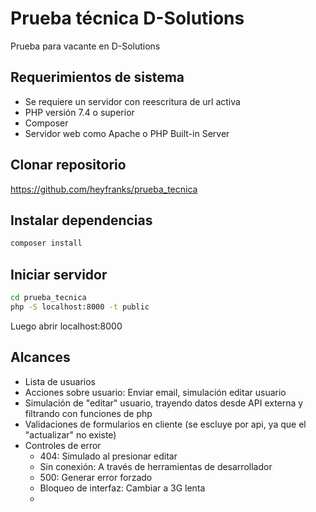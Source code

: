 # Prueba técnica D-Solutions

Prueba para vacante en D-Solutions

## Requerimientos de sistema

- Se requiere un servidor con reescritura de url activa
- PHP versión 7.4 o superior
- Composer
- Servidor web como Apache o PHP Built-in Server

## Clonar repositorio

https://github.com/heyfranks/prueba_tecnica

## Instalar dependencias
```php
composer install
```
## Iniciar servidor

```bash
cd prueba_tecnica
php -S localhost:8000 -t public
```

Luego abrir localhost:8000

## Alcances
- Lista de usuarios
- Acciones sobre usuario: Enviar email, simulación editar usuario
- Simulación de "editar" usuario, trayendo datos desde API externa y filtrando con funciones de php
- Validaciones de formularios en cliente (se escluye por api, ya que el "actualizar" no existe)
- Controles de error
    - 404: Simulado al presionar editar
    - Sin conexión: A través de herramientas de desarrollador
    - 500: Generar error forzado
    - Bloqueo de interfaz: Cambiar a 3G lenta
    - 
